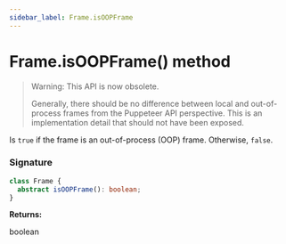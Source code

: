 ```yaml
---
sidebar_label: Frame.isOOPFrame
---
```


# Frame.isOOPFrame() method

> Warning: This API is now obsolete.
>
> Generally, there should be no difference between local and out-of-process frames from the Puppeteer API perspective. This is an implementation detail that should not have been exposed.

Is `true` if the frame is an out-of-process (OOP) frame. Otherwise, `false`.

### Signature

```typescript
class Frame {
  abstract isOOPFrame(): boolean;
}
```

**Returns:**

boolean
